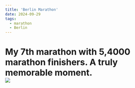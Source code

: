 ```yaml
---
title: 'Berlin Marathon'
date: 2024-09-29
tags:
  - marathon
  - Berlin
---
```

My 7th marathon with 5,4000 marathon finishers. A truly memorable moment. 
<br/><img src='/images/Marathon_berlin.png'>
======
